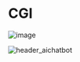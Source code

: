 # CGI

![image](https://github.com/user-attachments/assets/55d936bf-b60b-4b9f-aa6c-7ff98dff5d96)



![header_aichatbot](https://github.com/user-attachments/assets/f03deae0-2ea8-4e38-8265-90e1ee06e703)
